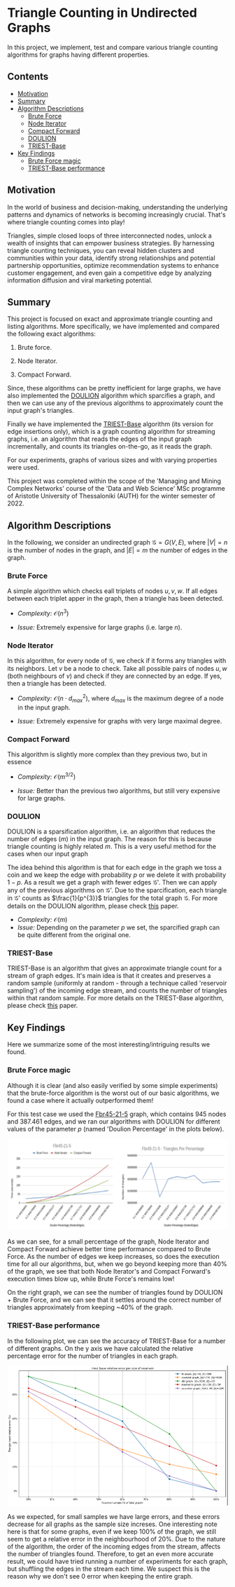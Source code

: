 # Triangle Counting in Undirected Graphs

In this project, we implement, test and compare various triangle counting algorithms for graphs having different properties.

## Contents
- [Motivation](#motivation)
- [Summary](#summary)
- [Algorithm Descriptions](#algorithm-descriptions)
    - [Brute Force](#brute-force)
    - [Node Iterator](#node-iterator)
    - [Compact Forward](#compact-forward)
    - [DOULION](#doulion)
    - [TRIEST-Base](#triest-base)
- [Key Findings](#key-findings)
    - [Brute Force magic](#brute-force-magic)
    - [TRIEST-Base performance](#triest-base-performance)


## Motivation

In the world of business and decision-making, understanding the underlying patterns and dynamics of networks is becoming increasingly crucial. That's where triangle counting comes into play! 

Triangles, simple closed loops of three interconnected nodes, unlock a wealth of insights that can empower business strategies. By harnessing triangle counting techniques, you can reveal hidden clusters and communities within your data, identify strong relationships and potential partnership opportunities, optimize recommendation systems to enhance customer engagement, and even gain a competitive edge by analyzing information diffusion and viral marketing potential. 

## Summary

This project is focused on exact and approximate triangle counting and listing algorithms. More specifically, we have implemented and compared the following exact algorithms:

1. Brute force.

2. Node Iterator.

3. Compact Forward.

Since, these algorithms can be pretty inefficient for large graphs, we have also implemented the [DOULION](https://dl.acm.org/doi/10.1145/1557019.1557111) algorithm which sparcifies a graph, and then we can use any of the previous algorithms to approximately count the input graph's triangles.

Finally we have implemented the [TRIEST-Base](https://dl.acm.org/doi/10.1145/3059194) algorithm (its version for edge insertions only), which is a graph counting algorithm for streaming graphs, i.e. an algorithm that reads the edges of the input graph incrementally, and counts its triangles on-the-go, as it reads the graph.


For our experiments, graphs of various sizes and with varying properties were used.

This project was completed within the scope of the 'Managing and Mining Complex Networks' course of the 'Data and Web Science' MSc programme of Aristotle University of Thessaloniki (AUTH) for the winter semester of 2022.

## Algorithm Descriptions

In the following, we consider an undirected graph $\mathcal{G} = G(V, E)$, where $|V| = n$ is the number of nodes in the graph, and $|E| = m$ the number of edges in the graph.

### Brute Force

A simple algorithm which checks eall triplets of nodes $u,v,w$. If all edges between each triplet apper in the graph, then a triangle has been detected.

* *Complexity:* $\mathcal{O}(n^3)$

* *Issue:* Extremely expensive for large graphs (i.e. large $n$).

### Node Iterator

In this algorithm, for every node of $\mathcal{G}$, we check if it forms any triangles with its neighbors. Let $v$ be a node to check. Take all possible pairs of nodes $u, w$ (both neighbours of $v$) and check if they are connected by an edge. If yes, then a triangle has been detected.

* *Complexity:* $\mathcal{O}(n \cdot d_{max}^{2})$, where $d_{max}$ is the maximum degree of a node in the input graph.

* *Issue:* Extremely expensive for graphs with very large maximal degree.


### Compact Forward

This algorithm is slightly more complex than they previous two, but in essence


* *Complexity:* $\mathcal{O}(m^{3/2})$

* *Issue:* Better than the previous two algorithms, but still very expensive for large graphs.


### DOULION

DOULION is a sparsification algorithm, i.e. an algorithm that reduces the number of edges ($m$) in the input graph. The reason for this is because triangle counting is highly related $m$. This is a very useful method for the cases when our input graph

The idea behind this algorithm is that for each edge in the graph we toss a coin and we keep the edge with probability $p$ or we delete it with probability $1-p$. As a result we get a graph with fewer edges $\mathcal{G}$'. Then we can apply any of the previous algorithms on $\mathcal{G}$'. Due to the sparcification, each triangle in $\mathcal{G}$' counts as $\frac{1}{p^{3}}$ triangles for the total graph $\mathcal{G}$. For more details on the DOULION algorithm, please check [this](https://dl.acm.org/doi/10.1145/1557019.1557111) paper.

* *Complexity:* $\mathcal{O}(m)$
* *Issue:* Depending on the parameter *p* we set, the sparcified graph can be quite different from the original one.


### TRIEST-Base

TRIEST-Base is an algorithm that gives an approximate triangle count for a stream of graph edges. It's main idea is that it creates and preserves a random sample (uniformly at random - through a technique called 'reservoir sampling') of the incoming edge stream, and counts the number of triangles within that random sample. For more details on the TRIEST-Base algorithm, please check [this](https://dl.acm.org/doi/10.1145/3059194) paper.


## Key Findings

Here we summarize some of the most interesting/intriguing results we found.

### Brute Force magic

Although it is clear (and also easily verified by some simple experiments) that the brute-force algorithm is the worst out of our basic algorithms, we found a case where it actually outperformed them!

For this test case we used the [Fbr45-21-5](https://networkrepository.com/frb45-21-5.php) graph, which contains 945 nodes and 387.461 edges, and we ran our algorithms with DOULION for different values of the parameter $p$ (named 'Doulion Percentage' in the plots below).

<p align="center">
    <img src="./result_plots/BruteForceMagic.PNG" alt="BruteForceMagic"/>
</p>

As we can see, for a small percentage of the graph, Node Iterator and Compact Forward achieve
better time performance compared to Brute Force. As the number of edges we keep increases, so does the execution time for all our algorithms, but, when we go beyond keeping more than 40% of the graph, we see that both Node Iterator's and Compact Forward's execution times blow up, while Brute Force's remains low!

On the right graph, we can see the number of triangles found by DOULION + Brute Force, and we can see that it settles around the correct number of triangles approximately from keeping ~40% of the graph.

### TRIEST-Base performance

In the following plot, we can see the accuracy of TRIEST-Base for a number of different graphs. On the y axis we have calculated the relative percentage error for the number of triangles in each graph.

<p align="center">
    <img src="./result_plots/triest/triest-reErVSReservoir.PNG" alt="TriestBase1"/>
</p>


As we expected, for small samples we have large errors, and these errors decrease for all graphs as the sample size increses. One interesting note here is that for some graphs, even if we keep 100% of the graph, we still seem to get a relative error in the neighbourhood of 20%. Due to the nature of the algorithm, the order of the incoming edges from the stream, affects the number of triangles found. Therefore, to get an even more accurate result, we could have tried running a number of experiments for each graph, but shuffling the edges in the stream each time. We suspect this is the reason why we don't see 0 error when keeping the entire graph.
